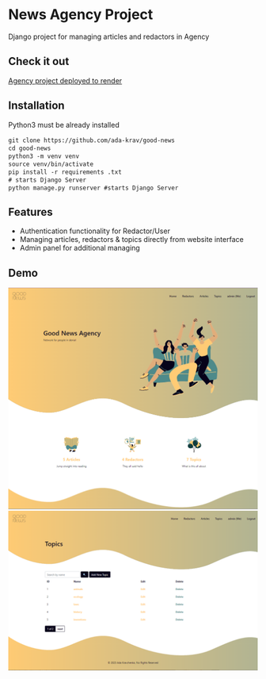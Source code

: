# News Agency Project

Django project for managing articles and redactors in Agency

## Check it out

[Agency project deployed to render](https://news-agency.onrender.com/)

## Installation

Python3 must be already installed

```shell
git clone https://github.com/ada-krav/good-news
cd good-news
python3 -m venv venv
source venv/bin/activate
pip install -r requirements .txt
# starts Django Server
python manage.py runserver #starts Django Server
```

## Features

* Authentication functionality for Redactor/User
* Managing articles, redactors & topics directly from website interface
* Admin panel for additional managing


## Demo

![demo_1.png](demo_1.png)
![demo_2.png](demo_2.png)